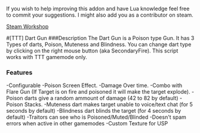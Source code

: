 If you wish to help improving this addon and have Lua knowledge feel free to commit your suggestions.
I might also add you as a contributor on steam.

[Steam Workshop](https://steamcommunity.com/sharedfiles/filedetails/?id=1104855706)

#[TTT] Dart Gun
###Description
The Dart Gun is a Poison type Gun. It has 3 Types of darts, Poison, Muteness and Blindness.
You can change dart type by clicking on the right mouse button (aka SecondaryFire).
This script works with TTT gamemode only.

### Features
-Configurable
-Poison Screen Effect.
-Damage Over time.
-Combo with Flare Gun (If Target is on fire and poisoned it will make the target explode).
-Poison darts give a random ammount of damage (42 to 82 by default)
-Poison Stacks.
-Muteness dart makes target unable to voice/text chat (for 5 seconds by default)
-Blindness dart blinds the target (for 4 seconds by default)
-Traitors can see who is Poisoned/Muted/Blinded
-Doesn't spam errors when active in other gamemodes
-Custom Texture for USP